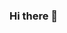 ### Hi there 👋

<!--
**Bealux007/bealux007** is a ✨ _special_ ✨ repository because its `README.md` (this file) appears on your GitHub profile.

Here are some ideas to get you started:

- 🔭 I’m currently working on faucet wallet
- 🌱 I’m currently learning hyperledger
- 👯 I’m looking to collaborate on blockchain project 
- 🤔 I’m looking for help with chainlinks protocolv
- 💬 Ask me about Blockchain, Metaverse, NFT
- 📫 How to reach me: bharwadsailesh007@gmail.com email your query.
- 😄 Pronouns: HE/ HIM
- ⚡ Fun fact: I Love to work long hours 
-->
